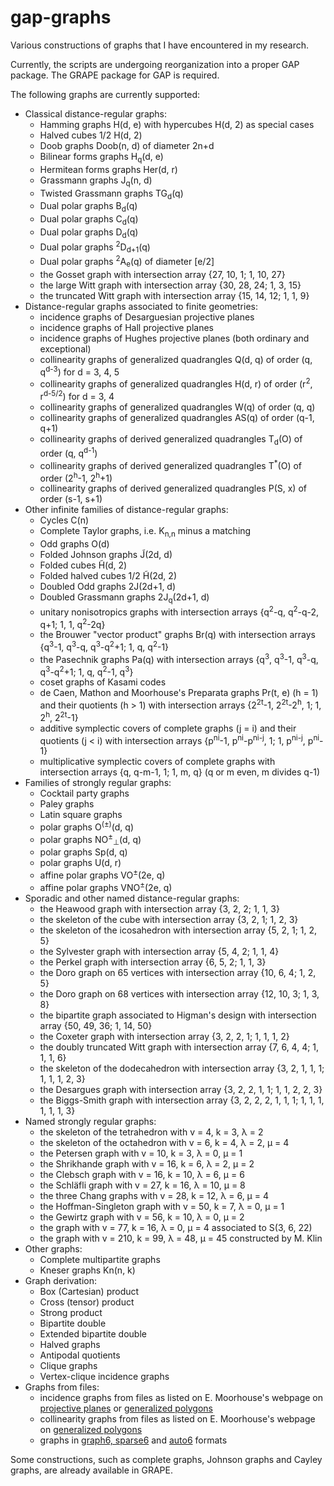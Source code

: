 gap-graphs
==========

Various constructions of graphs that I have encountered in my research.

Currently, the scripts are undergoing reorganization into a proper GAP package.
The GRAPE package for GAP is required.

The following graphs are currently supported:

* Classical distance-regular graphs:
  * Hamming graphs H(d, e) with hypercubes H(d, 2) as special cases
  * Halved cubes 1/2 H(d, 2)
  * Doob graphs Doob(n, d) of diameter 2n+d
  * Bilinear forms graphs H<sub>q</sub>(d, e)
  * Hermitean forms graphs Her(d, r)
  * Grassmann graphs J<sub>q</sub>(n, d)
  * Twisted Grassmann graphs TG<sub>d</sub>(q)
  * Dual polar graphs B<sub>d</sub>(q)
  * Dual polar graphs C<sub>d</sub>(q)
  * Dual polar graphs D<sub>d</sub>(q)
  * Dual polar graphs <sup>2</sup>D<sub>d+1</sub>(q)
  * Dual polar graphs <sup>2</sup>A<sub>e</sub>(q) of diameter [e/2]
  * the Gosset graph with intersection array {27, 10, 1; 1, 10, 27}
  * the large Witt graph with intersection array {30, 28, 24; 1, 3, 15}
  * the truncated Witt graph with intersection array {15, 14, 12; 1, 1, 9}
* Distance-regular graphs associated to finite geometries:
  * incidence graphs of Desarguesian projective planes
  * incidence graphs of Hall projective planes
  * incidence graphs of Hughes projective planes (both ordinary and exceptional)
  * collinearity graphs of generalized quadrangles Q(d, q) of order (q, q<sup>d-3</sup>) for d = 3, 4, 5
  * collinearity graphs of generalized quadrangles H(d, r) of order (r<sup>2</sup>, r<sup>d-5/2</sup>) for d = 3, 4
  * collinearity graphs of generalized quadrangles W(q) of order (q, q)
  * collinearity graphs of generalized quadrangles AS(q) of order (q-1, q+1)
  * collinearity graphs of derived generalized quadrangles T<sub>d</sub>(O) of order (q, q<sup>d-1</sup>)
  * collinearity graphs of derived generalized quadrangles T<sup>*</sup>(O) of order (2<sup>h</sup>-1, 2<sup>h</sup>+1)
  * collinearity graphs of derived generalized quadrangles P(S, x) of order (s-1, s+1)
* Other infinite families of distance-regular graphs:
  * Cycles C(n)
  * Complete Taylor graphs, i.e. K<sub>n,n</sub> minus a matching
  * Odd graphs O(d)
  * Folded Johnson graphs J̃(2d, d)
  * Folded cubes H̃(d, 2)
  * Folded halved cubes 1/2 H̃(2d, 2)
  * Doubled Odd graphs 2J(2d+1, d)
  * Doubled Grassmann graphs 2J<sub>q</sub>(2d+1, d)
  * unitary nonisotropics graphs with intersection arrays {q<sup>2</sup>-q, q<sup>2</sup>-q-2, q+1; 1, 1, q<sup>2</sup>-2q}
  * the Brouwer "vector product" graphs Br(q) with intersection arrays {q<sup>3</sup>-1, q<sup>3</sup>-q, q<sup>3</sup>-q<sup>2</sup>+1; 1, q, q<sup>2</sup>-1}
  * the Pasechnik graphs Pa(q) with intersection arrays {q<sup>3</sup>, q<sup>3</sup>-1, q<sup>3</sup>-q, q<sup>3</sup>-q<sup>2</sup>+1; 1, q, q<sup>2</sup>-1, q<sup>3</sup>}
  * coset graphs of Kasami codes
  * de Caen, Mathon and Moorhouse's Preparata graphs Pr(t, e) (h = 1) and their quotients (h > 1) with intersection arrays {2<sup>2t</sup>-1, 2<sup>2t</sup>-2<sup>h</sup>, 1; 1, 2<sup>h</sup>, 2<sup>2t</sup>-1}
  * additive symplectic covers of complete graphs (j = i) and their quotients (j < i) with intersection arrays {p<sup>ni</sup>-1, p<sup>ni</sup>-p<sup>ni-j</sup>, 1; 1, p<sup>ni-j</sup>, p<sup>ni</sup>-1}
  * multiplicative symplectic covers of complete graphs with intersection arrays {q, q-m-1, 1; 1, m, q} (q or m even, m divides q-1)
* Families of strongly regular graphs:
  * Cocktail party graphs
  * Paley graphs
  * Latin square graphs
  * polar graphs O<sup>(±)</sup>(d, q)
  * polar graphs NO<sup>±</sup><sub>⊥</sub>(d, q)
  * polar graphs Sp(d, q)
  * polar graphs U(d, r)
  * affine polar graphs VO<sup>±</sup>(2e, q)
  * affine polar graphs VNO<sup>±</sup>(2e, q)
* Sporadic and other named distance-regular graphs:
  * the Heawood graph with intersection array {3, 2, 2; 1, 1, 3}
  * the skeleton of the cube with intersection array {3, 2, 1; 1, 2, 3}
  * the skeleton of the icosahedron with intersection array {5, 2, 1; 1, 2, 5}
  * the Sylvester graph with intersection array {5, 4, 2; 1, 1, 4}
  * the Perkel graph with intersection array {6, 5, 2; 1, 1, 3}
  * the Doro graph on 65 vertices with intersection array {10, 6, 4; 1, 2, 5}
  * the Doro graph on 68 vertices with intersection array {12, 10, 3; 1, 3, 8}
  * the bipartite graph associated to Higman's design with intersection array {50, 49, 36; 1, 14, 50}
  * the Coxeter graph with intersection array {3, 2, 2, 1; 1, 1, 1, 2}
  * the doubly truncated Witt graph with intersection array {7, 6, 4, 4; 1, 1, 1, 6}
  * the skeleton of the dodecahedron with intersection array {3, 2, 1, 1, 1; 1, 1, 1, 2, 3}
  * the Desargues graph with intersection array {3, 2, 2, 1, 1; 1, 1, 2, 2, 3}
  * the Biggs-Smith graph with intersection array {3, 2, 2, 2, 1, 1, 1; 1, 1, 1, 1, 1, 1, 3}
* Named strongly regular graphs:
  * the skeleton of the tetrahedron with v = 4, k = 3, λ = 2
  * the skeleton of the octahedron with v = 6, k = 4, λ = 2, μ = 4
  * the Petersen graph with v = 10, k = 3, λ = 0, μ = 1
  * the Shrikhande graph with v = 16, k = 6, λ = 2, μ = 2
  * the Clebsch graph with v = 16, k = 10, λ = 6, μ = 6
  * the Schläfli graph with v = 27, k = 16, λ = 10, μ = 8
  * the three Chang graphs with v = 28, k = 12, λ = 6, μ = 4
  * the Hoffman-Singleton graph with v = 50, k = 7, λ = 0, μ = 1
  * the Gewirtz graph with v = 56, k = 10, λ = 0, μ = 2
  * the graph with v = 77, k = 16, λ = 0, μ = 4 associated to S(3, 6, 22)
  * the graph with v = 210, k = 99, λ = 48, μ = 45 constructed by M. Klin
* Other graphs:
  * Complete multipartite graphs
  * Kneser graphs Kn(n, k)
* Graph derivation:
  * Box (Cartesian) product
  * Cross (tensor) product
  * Strong product
  * Bipartite double
  * Extended bipartite double
  * Halved graphs
  * Antipodal quotients
  * Clique graphs
  * Vertex-clique incidence graphs
* Graphs from files:
  * incidence graphs from files as listed on E. Moorhouse's webpage on [projective planes](http://www.uwyo.edu/moorhouse/pub/planes/) or [generalized polygons](http://www.uwyo.edu/moorhouse/pub/genpoly/)
  * collinearity graphs from files as listed on E. Moorhouse's webpage on [generalized polygons](http://www.uwyo.edu/moorhouse/pub/genpoly/)
  * graphs in [graph6, sparse6](https://cs.anu.edu.au/~bdm/data/formats.html) and [auto6](auto6.md) formats

Some constructions, such as complete graphs, Johnson graphs and Cayley graphs,
are already available in GRAPE.
